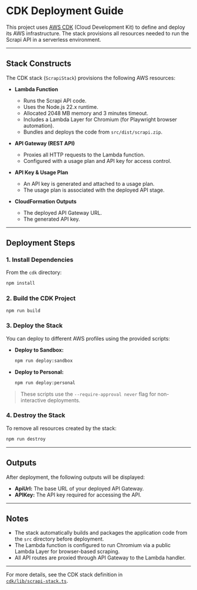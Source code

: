 # CDK Deployment Guide

This project uses [AWS CDK](https://docs.aws.amazon.com/cdk/v2/guide/home.html) (Cloud Development Kit) to define and deploy its AWS infrastructure. The stack provisions all resources needed to run the Scrapi API in a serverless environment.

---

## Stack Constructs

The CDK stack (`ScrapiStack`) provisions the following AWS resources:

- **Lambda Function**  
  - Runs the Scrapi API code.
  - Uses the Node.js 22.x runtime.
  - Allocated 2048 MB memory and 3 minutes timeout.
  - Includes a Lambda Layer for Chromium (for Playwright browser automation).
  - Bundles and deploys the code from `src/dist/scrapi.zip`.

- **API Gateway (REST API)**  
  - Proxies all HTTP requests to the Lambda function.
  - Configured with a usage plan and API key for access control.

- **API Key & Usage Plan**  
  - An API key is generated and attached to a usage plan.
  - The usage plan is associated with the deployed API stage.

- **CloudFormation Outputs**  
  - The deployed API Gateway URL.
  - The generated API key.

---

## Deployment Steps

### 1. Install Dependencies

From the `cdk` directory:

```sh
npm install
```

### 2. Build the CDK Project

```sh
npm run build
```

### 3. Deploy the Stack

You can deploy to different AWS profiles using the provided scripts:

- **Deploy to Sandbox:**
  ```sh
  npm run deploy:sandbox
  ```
- **Deploy to Personal:**
  ```sh
  npm run deploy:personal
  ```

> These scripts use the `--require-approval never` flag for non-interactive deployments.

### 4. Destroy the Stack

To remove all resources created by the stack:

```sh
npm run destroy
```

---

## Outputs

After deployment, the following outputs will be displayed:

- **ApiUrl:** The base URL of your deployed API Gateway.
- **APIKey:** The API key required for accessing the API.

---

## Notes

- The stack automatically builds and packages the application code from the `src` directory before deployment.
- The Lambda function is configured to run Chromium via a public Lambda Layer for browser-based scraping.
- All API routes are proxied through API Gateway to the Lambda handler.

---

For more details, see the CDK stack definition in  
[`cdk/lib/scrapi-stack.ts`](./lib/scrapi-stack.ts).